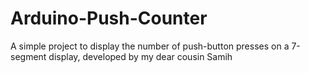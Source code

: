 # Arduino-Push-Counter
A simple project to display the number of push-button presses on a 7-segment display, developed by my dear cousin Samih
